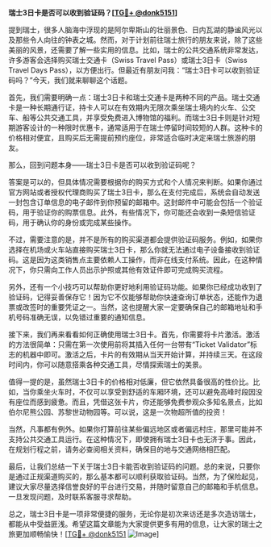 **瑞士3日卡是否可以收到验证码？[[TG💪+ @donk5151](https://t.me/s/donk5151)]**

提到瑞士，很多人脑海中浮现的是阿尔卑斯山的壮丽景色、日内瓦湖的静谧风光以及那些令人向往的钟表之城。然而，对于计划前往瑞士旅行的朋友来说，除了这些美丽的风景，还需要了解一些实用的信息。比如，瑞士的公共交通系统非常发达，许多游客会选择购买瑞士交通卡（Swiss Travel Pass）或瑞士3日卡（Swiss Travel Days Pass），以方便出行。但最近有朋友问我：“瑞士3日卡可以收到验证码吗？”今天，我们就来聊聊这个话题。

首先，我们需要明确一点：瑞士3日卡和瑞士交通卡是两种不同的产品。瑞士交通卡是一种长期通行证，持卡人可以在有效期内无限次乘坐瑞士境内的火车、公交车、船等公共交通工具，并享受免费进入博物馆的福利。而瑞士3日卡则是针对短期游客设计的一种限时优惠卡，通常适用于在瑞士停留时间较短的人群。这种卡的价格相对便宜，且购买后无需提前预约座位，非常适合临时决定来瑞士旅游的朋友。

那么，回到问题本身——瑞士3日卡是否可以收到验证码呢？

答案是可以的，但具体情况需要根据你的购买方式和个人情况来判断。如果你通过官方网站或者授权代理商购买了瑞士3日卡，那么在支付完成后，系统会自动发送一封包含订单信息的电子邮件到你预留的邮箱中。这封邮件中可能会包括一个验证码，用于验证你的购票信息。此外，有些情况下，你可能还会收到一条短信验证码，用于确认你的身份或完成某些操作。

不过，需要注意的是，并不是所有的购买渠道都会提供验证码服务。例如，如果你选择在机场或火车站直接购买瑞士3日卡，那么你就无法通过电子设备接收到验证码。这是因为这类销售点主要依赖人工操作，而非在线支付系统。因此，在这种情况下，你只需向工作人员出示护照或其他有效证件即可完成购买流程。

另外，还有一个小技巧可以帮助你更好地利用验证码功能。如果你已经成功收到了验证码，记得妥善保存它！因为它不仅能够帮助你快速查询订单状态，还能作为退票或改签时的重要凭证之一。当然，这也提醒大家一定要确保自己的邮箱地址和手机号码准确无误，以免错过重要的通知信息。

接下来，我们再来看看如何正确使用瑞士3日卡。首先，你需要将卡片激活。激活的方法很简单：只需在第一次使用前将其插入任何一台带有“Ticket Validator”标志的机器中即可。激活之后，卡片的有效期从当天开始计算，并持续三天。在这段时间内，你可以随意搭乘各种交通工具，尽情探索瑞士的美景。

值得一提的是，虽然瑞士3日卡的价格相对低廉，但它依然具备很高的性价比。比如，当你乘坐火车时，不仅可以享受到舒适的车厢环境，还可以避免高峰时段因没有座位而感到疲惫。而且，凭借这张卡片，你还能够免费参观众多知名景点，比如伯尔尼熊公园、苏黎世动物园等。可以说，这是一次物超所值的投资！

当然，凡事都有例外。如果你打算前往某些偏远地区或者偏远村庄，那里可能并不支持公共交通工具运行。在这种情况下，即使拥有瑞士3日卡也无济于事。因此，在规划行程之前，请务必查阅相关资料，确保目的地与交通网络相匹配。

最后，让我们总结一下关于瑞士3日卡能否收到验证码的问题。总的来说，只要你是通过正规渠道购买的，那么基本都可以顺利获取验证码。当然，为了保险起见，建议大家尽量选择信誉良好的平台进行交易，并随时留意自己的邮箱和手机信息。一旦发现问题，及时联系客服寻求帮助。

总之，瑞士3日卡是一项非常便捷的服务，无论你是初次来访还是多次造访瑞士，都能从中受益匪浅。希望这篇文章能为大家提供更多有用的信息，让大家的瑞士之旅更加顺畅愉快！[[TG💪+ @donk5151](https://t.me/s/donk5151) ![Image](https://i.postimg.cc/rwNCRYN7/Snipaste-2025-04-30-17-27-05.png)]